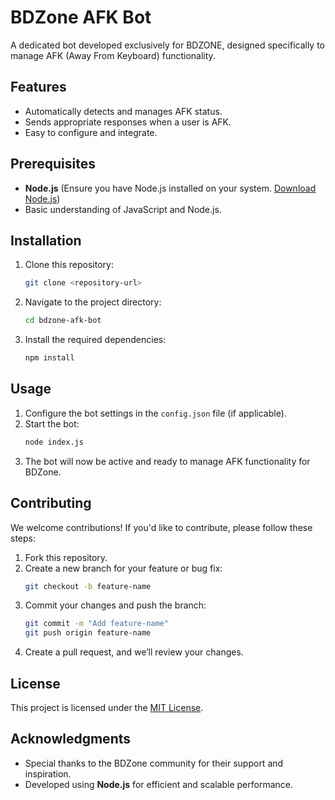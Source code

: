 # BDZone AFK Bot

A dedicated bot developed exclusively for BDZONE, designed specifically to manage AFK (Away From Keyboard) functionality.

## Features
- Automatically detects and manages AFK status.
- Sends appropriate responses when a user is AFK.
- Easy to configure and integrate.

## Prerequisites
- **Node.js** (Ensure you have Node.js installed on your system. [Download Node.js](https://nodejs.org/))
- Basic understanding of JavaScript and Node.js.

## Installation
1. Clone this repository:
   ```bash
   git clone <repository-url>
   ```
2. Navigate to the project directory:
   ```bash
   cd bdzone-afk-bot
   ```
3. Install the required dependencies:
   ```bash
   npm install
   ```

## Usage
1. Configure the bot settings in the `config.json` file (if applicable).
2. Start the bot:
   ```bash
   node index.js
   ```
3. The bot will now be active and ready to manage AFK functionality for BDZone.

## Contributing
We welcome contributions! If you'd like to contribute, please follow these steps:
1. Fork this repository.
2. Create a new branch for your feature or bug fix:
   ```bash
   git checkout -b feature-name
   ```
3. Commit your changes and push the branch:
   ```bash
   git commit -m "Add feature-name"
   git push origin feature-name
   ```
4. Create a pull request, and we’ll review your changes.

## License
This project is licensed under the [MIT License](LICENSE).

## Acknowledgments
- Special thanks to the BDZone community for their support and inspiration.
- Developed using **Node.js** for efficient and scalable performance.

